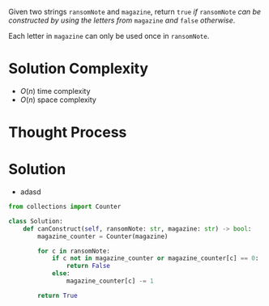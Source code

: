 Given two strings `ransomNote` and `magazine`, return `true` _if_ `ransomNote` _can be constructed by using the letters from_ `magazine` _and_ `false` _otherwise_.

Each letter in `magazine` can only be used once in `ransomNote`.
# Solution Complexity
- $O(n)$ time complexity
- $O(n)$ space complexity
# Thought Process
# Solution
- adasd
```Python
from collections import Counter

class Solution:
	def canConstruct(self, ransomNote: str, magazine: str) -> bool:
		magazine_counter = Counter(magazine)

		for c in ransomNote:
			if c not in magazine_counter or magazine_counter[c] == 0:
				return False
			else:
				magazine_counter[c] -= 1

		return True
```